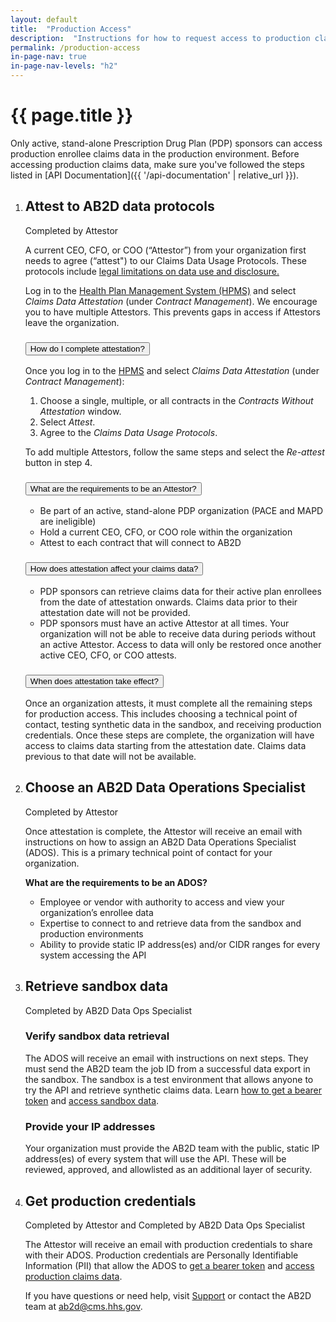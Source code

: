 ```yaml
---
layout: default
title:  "Production Access"
description:  "Instructions for how to request access to production claims data for your organization."
permalink: /production-access
in-page-nav: true
in-page-nav-levels: "h2"
---
```


# {{ page.title }}

Only active, stand-alone Prescription Drug Plan (PDP) sponsors can access production enrollee claims data in the production environment. Before accessing production claims data, make sure you've followed the steps listed in [API Documentation]({{ '/api-documentation' | relative_url }}).

<ol class="usa-process-list">
  <li class="usa-process-list__item">
    <h2 class="usa-process-list__heading margin-bottom-2">Attest to AB2D data protocols</h2>
      <span class="usa-tag bg-accent-cool-dark">Completed by Attestor</span>
      <p>
          A current CEO, CFO, or COO  (“Attestor”) from your organization first needs to agree (“attest") to our Claims Data Usage Protocols. These protocols include <a href="https://www.federalregister.gov/documents/2019/04/16/2019-06822/medicare-and-medicaid-programs-policy-and-technical-changes-to-the-medicare-advantage-medicare#page-15745">legal limitations on data use and disclosure.</a>
      </p>
      <p> 
          Log in to the <a href="https://hpms.cms.gov/app/ng/cda/attestations">Health Plan Management System (HPMS)</a> and select <em>Claims Data Attestation</em> (under <em>Contract Management</em>). We encourage you to have multiple Attestors. This prevents gaps in access if Attestors leave the organization.
      </p>
      <div class="padding-top-4 usa-accordion usa-accordion--multiselectable" data-allow-multiple>
        <h3 class="usa-accordion__heading">
          <button type="button" class="usa-accordion__button" aria-expanded="true" aria-controls="m-a1">
            How do I complete attestation?
          </button>
        </h3>
        <div id="m-a1" class="usa-accordion__content usa-prose">
          <p>
            Once you log in to the <a href="https://hpms.cms.gov/app/ng/cda/attestations">HPMS</a> and select <em>Claims Data Attestation</em> (under <em>Contract Management</em>):
          </p>
          <ol>
            <li>Choose a single, multiple, or all contracts in the <em>Contracts Without Attestation</em> window.</li>
            <li>Select <em>Attest</em>.</li>
            <li>Agree to the <em>Claims Data Usage Protocols</em>.</li>
          </ol>
          <p>
            To add multiple Attestors, follow the same steps and select the <em>Re-attest</em> button in step 4.
          </p>
        </div>
        <h3 class="usa-accordion__heading">
          <button type="button" class="usa-accordion__button" aria-expanded="false" aria-controls="m-a2">
            What are the requirements to be an Attestor?
          </button>
        </h3>
        <div id="m-a2" class="usa-accordion__content usa-prose">
          <ul>
            <li>Be part of an active, stand-alone PDP organization (PACE and MAPD are ineligible)</li>
            <li>Hold a current CEO, CFO, or COO role within the organization</li>
            <li>Attest to each contract that will connect to AB2D</li>
          </ul>
        </div>
        <h3 class="usa-accordion__heading">
          <button type="button" class="usa-accordion__button" aria-expanded="false" aria-controls="m-a3">
            How does attestation affect your claims data?
          </button>
        </h3>
        <div id="m-a3" class="usa-accordion__content usa-prose">
          <ul>
            <li>
              PDP sponsors can retrieve claims data for their active plan enrollees from the date of attestation onwards. Claims data prior to their attestation date will not be provided.
            </li>
            <li>
              PDP sponsors must have an active Attestor at all times. Your organization will not be able to receive data during periods without an active Attestor. Access to data will only be restored once another active CEO, CFO, or COO attests. 
            </li>
          </ul>
        </div>
        <h3 class="usa-accordion__heading">
          <button type="button" class="usa-accordion__button" aria-expanded="false" aria-controls="m-a4">
            When does attestation take effect?
          </button>
        </h3>
        <div id="m-a4" class="usa-accordion__content usa-prose">
          <p>
            Once an organization attests, it must complete all the remaining steps for production access. This includes choosing a technical point of contact, testing synthetic data in the sandbox, and receiving production credentials. Once these steps are complete, the organization will have access to claims data starting from the attestation date. Claims data previous to that date will not be available. 
          </p>
        </div>
      </div>
  </li>
  <li class="usa-process-list__item">
    <h2 class="usa-process-list__heading margin-bottom-2">Choose an AB2D Data Operations Specialist</h2>
    <span class="usa-tag bg-accent-cool-dark">Completed by Attestor</span>
    <p>
      Once attestation is complete, the Attestor will receive an email with instructions on how to assign an AB2D Data Operations Specialist (ADOS). This is a primary technical point of contact for your organization.
    </p>
    <p><b>What are the requirements to be an ADOS?</b></p>
    <ul>
      <li>Employee or vendor with authority to access and view your organization’s enrollee data</li>
      <li>Expertise to connect to and retrieve data from the sandbox and production environments</li>
      <li>Ability to provide static IP address(es) and/or CIDR ranges for every system accessing the API</li>
    </ul>
  </li>
  <li class="usa-process-list__item">
    <h2 class="usa-process-list__heading margin-bottom-2">Retrieve sandbox data</h2>
    <span class="usa-tag">Completed by AB2D Data Ops Specialist</span>
    <h3 class="font-sans-sm">Verify sandbox data retrieval</h3>
      <p>
        The ADOS will receive an email with instructions on next steps. They must send the AB2D team the job ID from a successful data export in the sandbox. The sandbox is a test environment that allows anyone to try the API and retrieve synthetic claims data. Learn <a href="{{ '/get-a-bearer-token' | relative_url }}">how to get a bearer token</a> and <a href="{{ '/access-sandbox-data' | relative_url }}">access sandbox data</a>.
      </p>
    <h3 class="font-sans-sm">Provide your IP addresses</h3>
      <p>
        Your organization must provide the AB2D team with the public, static IP address(es) of every system that will use the API. These will be reviewed, approved, and allowlisted as an additional layer of security.  
      </p>
  </li>
  <li class="usa-process-list__item">
    <h2 class="usa-process-list__heading margin-bottom-2">Get production credentials</h2>
    <span class="usa-tag bg-accent-cool-dark">Completed by Attestor</span>
    <span>and</span>
    <span class="usa-tag">Completed by AB2D Data Ops Specialist</span>
    <p>
      The Attestor will receive an email with production credentials to share with their ADOS.  Production credentials are Personally Identifiable Information (PII) that allow the ADOS to <a href="{{ '/get-a-bearer-token' | relative_url }}">get a bearer token</a> and <a href="{{ '/access-production-claims-data' | relative_url }}">access production claims data</a>.
    </p>
    <p>
      If you have questions or need help, visit <a href="{{ '/support' | relative_url }}">Support</a> or contact the AB2D team at <a href="mailto:ab2d@cms.hhs.gov">ab2d@cms.hhs.gov</a>.
    </p>
  </li>
</ol>
